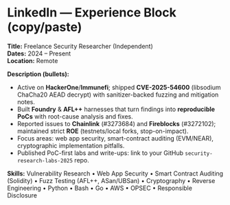 # LinkedIn — Experience Block (copy/paste)

**Title:** Freelance Security Researcher (Independent)  
**Dates:** 2024 – Present  
**Location:** Remote

**Description (bullets):**
- Active on **HackerOne**/**Immunefi**; shipped **CVE-2025-54600** (libsodium ChaCha20 AEAD decrypt) with sanitizer-backed fuzzing and mitigation notes.
- Built **Foundry** & **AFL++** harnesses that turn findings into **reproducible PoCs** with root-cause analysis and fixes.
- Reported issues to **Chainlink** (#3273684) and **Fireblocks** (#3272102); maintained strict **ROE** (testnets/local forks, stop-on-impact).
- Focus areas: web app security, smart-contract auditing (EVM/NEAR), cryptographic implementation pitfalls.
- Published PoC-first labs and write-ups: link to your GitHub `security-research-labs-2025` repo.

**Skills:** Vulnerability Research • Web App Security • Smart Contract Auditing (Solidity) • Fuzz Testing (AFL++, ASan/UBSan) • Cryptography • Reverse Engineering • Python • Bash • Go • AWS • OPSEC • Responsible Disclosure
